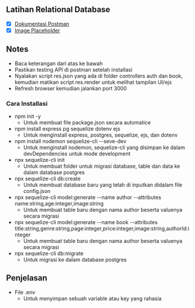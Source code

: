 ## Latihan Relational Database
- [x] [Dokumentasi Postman](https://documenter.getpostman.com/view/10749611/UVXhrcuP)
- [x] [Image Placeholder](hthttps://placeholder.com/)

## Notes
- Baca keterangan dari atas ke bawah
- Pastikan testing API di postman setelah installasi
- Nyalakan script res.json yang ada di folder controllers auth dan book, kemudian matikan script res.render untuk melihat tampilan UI/ejs
- Refresh browser kemudian jalankan port 3000

### Cara Installasi
- npm init -y
  - Untuk membuat file package.json secara automatice
- npm install express pg sequelize dotenv ejs
  - Untuk menginstall express, postgres, sequelize, ejs, dan dotenv
- npm install nodemon sequelize-cli --seve-dev
  - Untuk menginstall nodemon, sequelize-cli yang disimpan ke dalam devDependencies untuk mode development
- npx sequelize-cli init
  - Untuk membuat folder untuk migrasi database, table dan data ke dalam database postgres
- npx sequelize-cli db:create
  - Untuk membuat database baru yang telah di inputkan didalam file config.json
- npx sequelize-cli model:generate --name author --attributes name:string,age:integer,image:string
  - Untuk membuat table baru dengan nama author beserta valuenya secara migrasi
- npx sequelize-cli model:generate --name book --attributes title:string,genre:string,page:integer,price:integer,image:string,authorId:integer
  - Untuk membuat table baru dengan nama author beserta valuenya secara migrasi
- npx sequelize-cli db:migrate
  - Untuk migrasi ke dalam database postgres

## Penjelasan
- File .env
  - Untuk menyimpan sebuah variable atau key yang rahasia